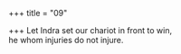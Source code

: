 +++
title = "09"

+++
Let Indra set our chariot in front to win,  
he whom injuries do not injure.  